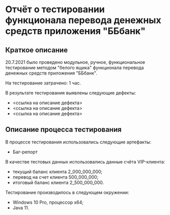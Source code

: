 # Отчёт о тестировании функционала перевода денежных средств приложения "ББбанк"

## Краткое описание

20.7.2021 было проведено модульное, ручное, функциональное тестирование методом "белого ящика" функционала перевода денежных средств приложения "ББбанк".

На тестирование затрачено: 1 час.

В результате тестирования выявлены следующие дефекты:
* <ссылка на описание дефекта>
* <ссылка на описание дефекта>
* <ссылка на описание дефекта>

## Описание процесса тестирования

В процессе тестирования использовались следующие артефакты:
* Баг-репорт

В качестве тестовых данных использовались данные счёта VIP-клиента:
* текущий баланс клиента 2_000_000_000;
* перевод на счет клиента 500_000_000;
* итоговый баланс клиента 2_500_000_000.

Тестирование производилось в следующем окружении:
* Windows 10 Pro, процессор x64;
* Java 11.
